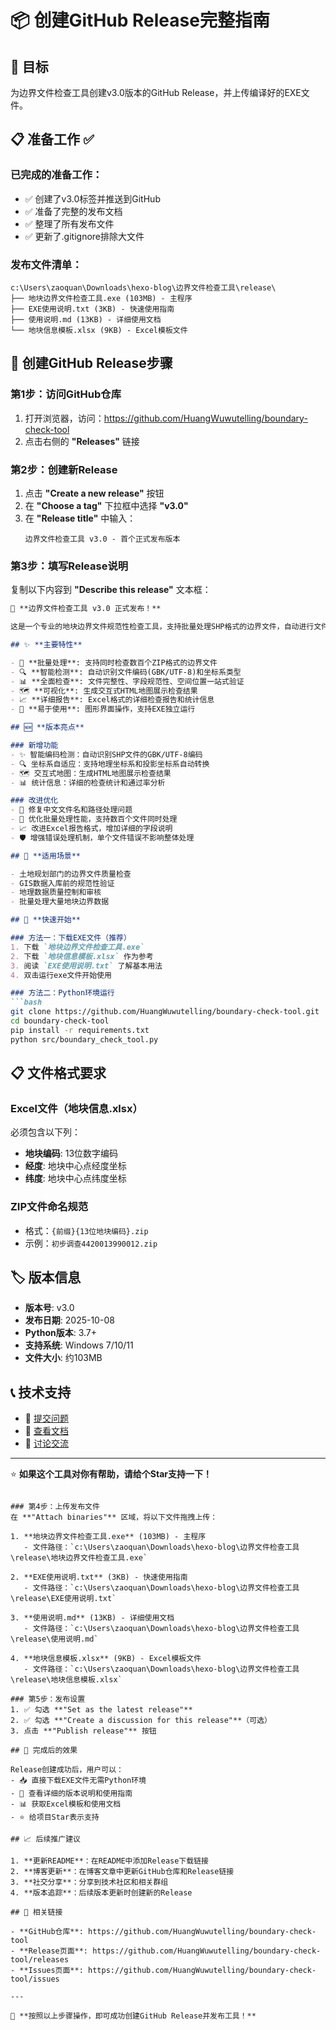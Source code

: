 # 📦 创建GitHub Release完整指南

## 🎯 目标
为边界文件检查工具创建v3.0版本的GitHub Release，并上传编译好的EXE文件。

## 📋 准备工作 ✅

### 已完成的准备工作：
- ✅ 创建了v3.0标签并推送到GitHub
- ✅ 准备了完整的发布文档
- ✅ 整理了所有发布文件
- ✅ 更新了.gitignore排除大文件

### 发布文件清单：
```
c:\Users\zaoquan\Downloads\hexo-blog\边界文件检查工具\release\
├── 地块边界文件检查工具.exe (103MB) - 主程序
├── EXE使用说明.txt (3KB) - 快速使用指南
├── 使用说明.md (13KB) - 详细使用文档
└── 地块信息模板.xlsx (9KB) - Excel模板文件
```

## 🚀 创建GitHub Release步骤

### 第1步：访问GitHub仓库
1. 打开浏览器，访问：https://github.com/HuangWuwutelling/boundary-check-tool
2. 点击右侧的 **"Releases"** 链接

### 第2步：创建新Release
1. 点击 **"Create a new release"** 按钮
2. 在 **"Choose a tag"** 下拉框中选择 **"v3.0"**
3. 在 **"Release title"** 中输入：
   ```
   边界文件检查工具 v3.0 - 首个正式发布版本
   ```

### 第3步：填写Release说明
复制以下内容到 **"Describe this release"** 文本框：

```markdown
🎉 **边界文件检查工具 v3.0 正式发布！**

这是一个专业的地块边界文件规范性检查工具，支持批量处理SHP格式的边界文件，自动进行文件完整性检查、字段规范性验证和空间位置校验。

## ✨ **主要特性**

- 🚀 **批量处理**: 支持同时检查数百个ZIP格式的边界文件
- 🔍 **智能检测**: 自动识别文件编码(GBK/UTF-8)和坐标系类型
- 📊 **全面检查**: 文件完整性、字段规范性、空间位置一站式验证
- 🗺️ **可视化**: 生成交互式HTML地图展示检查结果
- 📈 **详细报告**: Excel格式的详细检查报告和统计信息
- 🔧 **易于使用**: 图形界面操作，支持EXE独立运行

## 🆕 **版本亮点**

### 新增功能
- ✨ 智能编码检测：自动识别SHP文件的GBK/UTF-8编码
- 🔍 坐标系自适应：支持地理坐标系和投影坐标系自动转换
- 🗺️ 交互式地图：生成HTML地图展示检查结果
- 📊 统计信息：详细的检查统计和通过率分析

### 改进优化
- 🐛 修复中文文件名和路径处理问题
- 🚀 优化批量处理性能，支持数百个文件同时处理
- 📈 改进Excel报告格式，增加详细的字段说明
- 🛡️ 增强错误处理机制，单个文件错误不影响整体处理

## 🎯 **适用场景**

- 土地规划部门的边界文件质量检查
- GIS数据入库前的规范性验证
- 地理数据质量控制和审核
- 批量处理大量地块边界数据

## 🚀 **快速开始**

### 方法一：下载EXE文件（推荐）
1. 下载 `地块边界文件检查工具.exe`
2. 下载 `地块信息模板.xlsx` 作为参考
3. 阅读 `EXE使用说明.txt` 了解基本用法
4. 双击运行exe文件开始使用

### 方法二：Python环境运行
```bash
git clone https://github.com/HuangWuwutelling/boundary-check-tool.git
cd boundary-check-tool
pip install -r requirements.txt
python src/boundary_check_tool.py
```

## 📋 **文件格式要求**

### Excel文件（地块信息.xlsx）
必须包含以下列：
- **地块编码**: 13位数字编码
- **经度**: 地块中心点经度坐标
- **纬度**: 地块中心点纬度坐标

### ZIP文件命名规范
- 格式：`{前缀}{13位地块编码}.zip`
- 示例：`初步调查4420013990012.zip`

## 🏷️ **版本信息**

- **版本号**: v3.0
- **发布日期**: 2025-10-08
- **Python版本**: 3.7+
- **支持系统**: Windows 7/10/11
- **文件大小**: 约103MB

## 📞 **技术支持**

- 🐛 [提交问题](https://github.com/HuangWuwutelling/boundary-check-tool/issues)
- 📖 [查看文档](https://github.com/HuangWuwutelling/boundary-check-tool/tree/main/docs)
- 💬 [讨论交流](https://github.com/HuangWuwutelling/boundary-check-tool/discussions)

---

⭐ **如果这个工具对你有帮助，请给个Star支持一下！**
```

### 第4步：上传发布文件
在 **"Attach binaries"** 区域，将以下文件拖拽上传：

1. **地块边界文件检查工具.exe** (103MB) - 主程序
   - 文件路径：`c:\Users\zaoquan\Downloads\hexo-blog\边界文件检查工具\release\地块边界文件检查工具.exe`

2. **EXE使用说明.txt** (3KB) - 快速使用指南
   - 文件路径：`c:\Users\zaoquan\Downloads\hexo-blog\边界文件检查工具\release\EXE使用说明.txt`

3. **使用说明.md** (13KB) - 详细使用文档
   - 文件路径：`c:\Users\zaoquan\Downloads\hexo-blog\边界文件检查工具\release\使用说明.md`

4. **地块信息模板.xlsx** (9KB) - Excel模板文件
   - 文件路径：`c:\Users\zaoquan\Downloads\hexo-blog\边界文件检查工具\release\地块信息模板.xlsx`

### 第5步：发布设置
1. ✅ 勾选 **"Set as the latest release"**
2. ✅ 勾选 **"Create a discussion for this release"**（可选）
3. 点击 **"Publish release"** 按钮

## 🎊 完成后的效果

Release创建成功后，用户可以：
- 📥 直接下载EXE文件无需Python环境
- 📖 查看详细的版本说明和使用指南
- 📊 获取Excel模板和使用文档
- ⭐ 给项目Star表示支持

## 📈 后续推广建议

1. **更新README**：在README中添加Release下载链接
2. **博客更新**：在博客文章中更新GitHub仓库和Release链接
3. **社交分享**：分享到技术社区和相关群组
4. **版本追踪**：后续版本更新时创建新的Release

## 🔗 相关链接

- **GitHub仓库**: https://github.com/HuangWuwutelling/boundary-check-tool
- **Release页面**: https://github.com/HuangWuwutelling/boundary-check-tool/releases
- **Issues页面**: https://github.com/HuangWuwutelling/boundary-check-tool/issues

---

🎯 **按照以上步骤操作，即可成功创建GitHub Release并发布工具！**